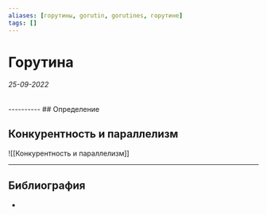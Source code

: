 ```yaml
---
aliases: [горутины, gorutin, gorutines, горутине]
tags: []
---
```

# Горутина
<h6>25-09-2022</h6>
----------
## Определение


## Конкурентность и параллелизм
![[Конкурентность и параллелизм]]

---
## Библиография
- 
